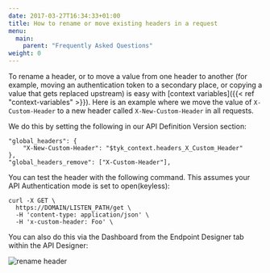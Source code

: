 ```yaml
---
date: 2017-03-27T16:34:33+01:00
title: How to rename or move existing headers in a request
menu:
  main:
    parent: "Frequently Asked Questions"
weight: 0 
---
```


To rename a header, or to move a value from one header to another (for example, moving an authentication token to a secondary place, or copying a value that gets replaced upstream) is easy with [context variables]({{< ref "context-variables" >}}). Here is an example where we move the value of `X-Custom-Header` to a new header called `X-New-Custom-Header` in all requests.

We do this by setting the following in our API Definition Version section:
```{.copyWrapper}
"global_headers": {
    "X-New-Custom-Header": "$tyk_context.headers_X_Custom_Header"
},
"global_headers_remove": ["X-Custom-Header"],
```

You can test the header with the following command. This assumes your API Authentication mode is set to open(keyless):

```{.copyWrapper}
curl -X GET \
  https://DOMAIN/LISTEN_PATH/get \
  -H 'content-type: application/json' \
  -H 'x-custom-header: Foo' \
```


You can also do this via the Dashboard from the Endpoint Designer tab within the API Designer:

![rename header](img/dashboard/system-management/rename_headers.png)